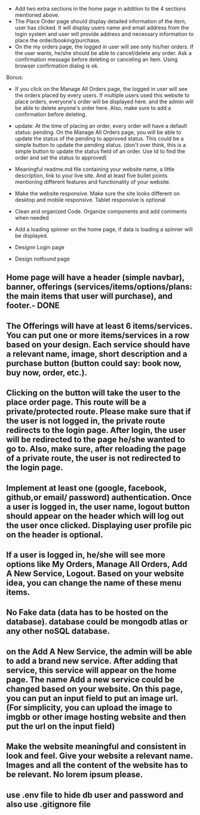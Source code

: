 - Add two extra sections in the home page in addition to the 4 sections mentioned above.
- The Place Order page should display detailed information of the item, user has clicked. It will display users name and email address from the login system and user will provide address and necessary information to place the order/booking/purchase.
- On the my orders page, the logged in user will see only his/her orders. If the user wants, he/she should be able to cancel/delete any order. Ask a confirmation message before deleting or canceling an item. Using browser confirmation dialog is ok.

Bonus:

- If you click on the Manage All Orders page, the logged in user will see the orders placed by every users. If multiple users used this website to place orders, everyone's order will be displayed here. and the admin will be able to delete anyone's order here. Also, make sure to add a confirmation before deleting.
- update: At the time of placing an order, every order will have a default status: pending. On the Manage All Orders page, you will be able to update the status of the pending to approved status. This could be a simple button to update the pending status. (don't over think, this is a simple button to update the status field of an order. Use Id to find the order and set the status to approved)

- Meaningful readme.md file containing your website name, a little description, link to your live site. And at least five bullet points mentioning different features and functionality of your website.

- Make the website responsive. Make sure the site looks different on desktop and mobile responsive. Tablet responsive is optional

- Clean and organized Code. Organize components and add comments when needed

- Add a loading spinner on the home page, if data is loading a spinner will be displayed.
- Designn Login page
- Design notfound page

## Home page will have a header (simple navbar), banner, offerings (services/items/options/plans: the main items that user will purchase), and footer.- DONE

## The Offerings will have at least 6 items/services. You can put one or more items/services in a row based on your design. Each service should have a relevant name, image, short description and a purchase button (button could say: book now, buy now, order, etc.).

## Clicking on the button will take the user to the place order page. This route will be a private/protected route. Please make sure that if the user is not logged in, the private route redirects to the login page. After login, the user will be redirected to the page he/she wanted to go to. Also, make sure, after reloading the page of a private route, the user is not redirected to the login page.

## Implement at least one (google, facebook, github,or email/ password) authentication. Once a user is logged in, the user name, logout button should appear on the header which will log out the user once clicked. Displaying user profile pic on the header is optional.

## If a user is logged in, he/she will see more options like My Orders, Manage All Orders, Add A New Service, Logout. Based on your website idea, you can change the name of these menu items.

## No Fake data (data has to be hosted on the database). database could be mongodb atlas or any other noSQL database.

## on the Add A New Service, the admin will be able to add a brand new service. After adding that service, this service will appear on the home page. The name Add a new service could be changed based on your website. On this page, you can put an input field to put an image url. (For simplicity, you can upload the image to imgbb or other image hosting website and then put the url on the input field)

## Make the website meaningful and consistent in look and feel. Give your website a relevant name. Images and all the content of the website has to be relevant. No lorem ipsum please.

## use .env file to hide db user and password and also use .gitignore file
